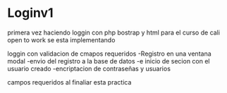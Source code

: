 # Loginv1
primera vez haciendo loggin con php bostrap y html para el curso de cali open to work se esta implementando

loggin con validacion de cmapos requeridos
-Registro en una ventana modal
-envio del registro a la base de datos
-e inicio de secion con el usuario creado 
-encriptacion de contraseñas y usuarios 


campos requeridos al finaliar esta practica
